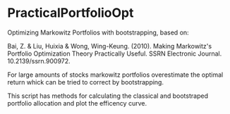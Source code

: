 # PracticalPortfolioOpt

Optimizing Markowitz Portfolios with bootstrapping, based on:

Bai, Z. & Liu, Huixia & Wong, Wing-Keung. (2010). Making Markowitz's Portfolio Optimization Theory Practically Useful. SSRN Electronic Journal. 10.2139/ssrn.900972. 

For large amounts of stocks markowitz portfolios overestimate the optimal return whick can be tried to correct by bootstrapping.

This script has methods for calculating the classical and bootstraped portfolio allocation and plot the efficency curve.
